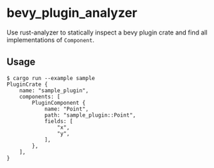 # bevy_plugin_analyzer

Use rust-analyzer to statically inspect a bevy plugin crate and find all implementations of `Component`.

## Usage

```
$ cargo run --example sample
PluginCrate {
    name: "sample_plugin",
    components: [
        PluginComponent {
            name: "Point",
            path: "sample_plugin::Point",
            fields: [
                "x",
                "y",
            ],
        },
    ],
}
```
